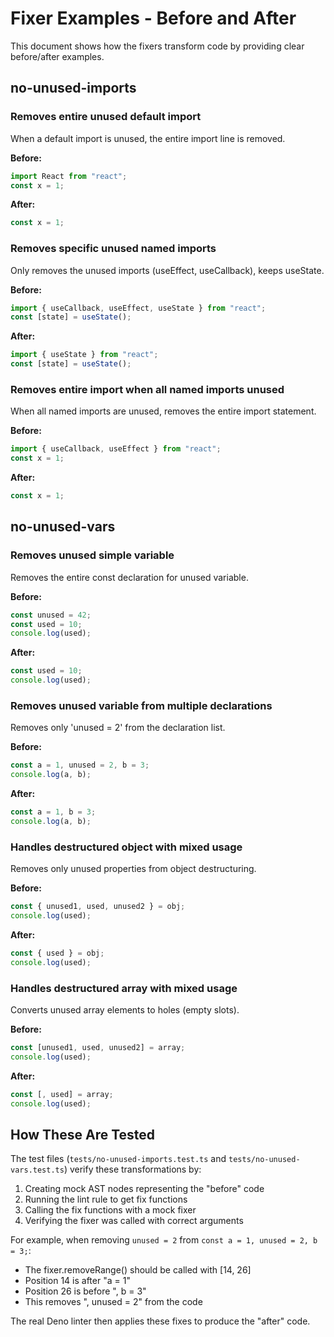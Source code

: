 # Fixer Examples - Before and After

This document shows how the fixers transform code by providing clear
before/after examples.

## no-unused-imports

### Removes entire unused default import

When a default import is unused, the entire import line is removed.

**Before:**

```typescript
import React from "react";
const x = 1;
```

**After:**

```typescript
const x = 1;
```

### Removes specific unused named imports

Only removes the unused imports (useEffect, useCallback), keeps useState.

**Before:**

```typescript
import { useCallback, useEffect, useState } from "react";
const [state] = useState();
```

**After:**

```typescript
import { useState } from "react";
const [state] = useState();
```

### Removes entire import when all named imports unused

When all named imports are unused, removes the entire import statement.

**Before:**

```typescript
import { useCallback, useEffect } from "react";
const x = 1;
```

**After:**

```typescript
const x = 1;
```

## no-unused-vars

### Removes unused simple variable

Removes the entire const declaration for unused variable.

**Before:**

```typescript
const unused = 42;
const used = 10;
console.log(used);
```

**After:**

```typescript
const used = 10;
console.log(used);
```

### Removes unused variable from multiple declarations

Removes only 'unused = 2' from the declaration list.

**Before:**

```typescript
const a = 1, unused = 2, b = 3;
console.log(a, b);
```

**After:**

```typescript
const a = 1, b = 3;
console.log(a, b);
```

### Handles destructured object with mixed usage

Removes only unused properties from object destructuring.

**Before:**

```typescript
const { unused1, used, unused2 } = obj;
console.log(used);
```

**After:**

```typescript
const { used } = obj;
console.log(used);
```

### Handles destructured array with mixed usage

Converts unused array elements to holes (empty slots).

**Before:**

```typescript
const [unused1, used, unused2] = array;
console.log(used);
```

**After:**

```typescript
const [, used] = array;
console.log(used);
```

## How These Are Tested

The test files (`tests/no-unused-imports.test.ts` and
`tests/no-unused-vars.test.ts`) verify these transformations by:

1. Creating mock AST nodes representing the "before" code
2. Running the lint rule to get fix functions
3. Calling the fix functions with a mock fixer
4. Verifying the fixer was called with correct arguments

For example, when removing `unused = 2` from `const a = 1, unused = 2, b = 3;`:

- The fixer.removeRange() should be called with [14, 26]
- Position 14 is after "a = 1"
- Position 26 is before ", b = 3"
- This removes ", unused = 2" from the code

The real Deno linter then applies these fixes to produce the "after" code.
